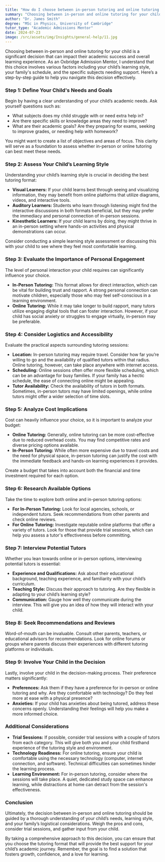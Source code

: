 ```yaml
---
title: "How do I choose between in-person tutoring and online tutoring for my child?"
summary: "Choosing between in-person and online tutoring for your child involves considering their learning style, schedule, and academic needs for effective support."
author: "Dr. James Smith"
degree: "MSc in Physics, University of Cambridge"
tutor_type: "Academic Admissions Mentor"
date: 2024-07-23
image: /src/assets/img/Insights/general-help/11.jpg
---
```


Choosing between in-person and online tutoring for your child is a significant decision that can impact their academic success and overall learning experience. As an Oxbridge Admission Mentor, I understand that this choice involves various factors including your child’s learning style, your family's schedule, and the specific subjects needing support. Here’s a step-by-step guide to help you navigate this decision effectively.

### Step 1: Define Your Child's Needs and Goals

Begin by having a clear understanding of your child’s academic needs. Ask yourself questions such as:

- What subjects does my child struggle with or need extra help in?
- Are there specific skills or knowledge areas they need to improve?
- What are their academic goals? Are they preparing for exams, seeking to improve grades, or needing help with homework?

You might want to create a list of objectives and areas of focus. This clarity will serve as a foundation to assess whether in-person or online tutoring can best meet these needs.

### Step 2: Assess Your Child’s Learning Style

Understanding your child’s learning style is crucial in deciding the best tutoring format:

- **Visual Learners:** If your child learns best through seeing and visualizing information, they may benefit from online platforms that utilize diagrams, videos, and interactive tools.
- **Auditory Learners:** Students who learn through listening might find the interactive discussions in both formats beneficial, but they may prefer the immediacy and personal connection of in-person sessions.
- **Kinesthetic Learners:** If your child learns by doing, they might thrive in an in-person setting where hands-on activities and physical demonstrations can occur.

Consider conducting a simple learning style assessment or discussing this with your child to see where they feel most comfortable learning.

### Step 3: Evaluate the Importance of Personal Engagement

The level of personal interaction your child requires can significantly influence your choice. 

- **In-Person Tutoring:** This format allows for direct interaction, which can be vital for building trust and rapport. A strong personal connection can motivate children, especially those who may feel self-conscious in a learning environment.
- **Online Tutoring:** While it may take longer to build rapport, many tutors utilize engaging digital tools that can foster interaction. However, if your child has social anxiety or struggles to engage virtually, in-person may be preferable.

### Step 4: Consider Logistics and Accessibility

Evaluate the practical aspects surrounding tutoring sessions:

- **Location:** In-person tutoring may require travel. Consider how far you’re willing to go and the availability of qualified tutors within that radius. Online tutoring, however, can take place anywhere with internet access.
- **Scheduling:** Online sessions often offer more flexible scheduling, which can be an advantage for busy families. If your family has a hectic schedule, the ease of connecting online might be appealing.
- **Tutor Availability:** Check the availability of tutors in both formats. Sometimes, in-person tutors may have limited openings, while online tutors might offer a wider selection of time slots.

### Step 5: Analyze Cost Implications

Cost can heavily influence your choice, so it is important to analyze your budget:

- **Online Tutoring:** Generally, online tutoring can be more cost-effective due to reduced overhead costs. You may find competitive rates and diverse pricing options available.
- **In-Person Tutoring:** While often more expensive due to travel costs and the need for physical space, in-person tutoring can justify the cost with the immediate feedback and hands-on learning experiences it provides.

Create a budget that takes into account both the financial and time investment required for each option. 

### Step 6: Research Available Options

Take the time to explore both online and in-person tutoring options:

- **For In-Person Tutoring:** Look for local agencies, schools, or independent tutors. Seek recommendations from other parents and check online reviews.
- **For Online Tutoring:** Investigate reputable online platforms that offer a variety of tutors. Look for those that provide trial sessions, which can help you assess a tutor's effectiveness before committing.

### Step 7: Interview Potential Tutors

Whether you lean towards online or in-person options, interviewing potential tutors is essential:

- **Experience and Qualifications:** Ask about their educational background, teaching experience, and familiarity with your child’s curriculum.
- **Teaching Style:** Discuss their approach to tutoring. Are they flexible in adapting to your child’s learning style? 
- **Communication:** Gauge how well they communicate during the interview. This will give you an idea of how they will interact with your child.

### Step 8: Seek Recommendations and Reviews

Word-of-mouth can be invaluable. Consult other parents, teachers, or educational advisors for recommendations. Look for online forums or groups where parents discuss their experiences with different tutoring platforms or individuals. 

### Step 9: Involve Your Child in the Decision

Lastly, involve your child in the decision-making process. Their preference matters significantly:

- **Preferences:** Ask them if they have a preference for in-person or online tutoring and why. Are they comfortable with technology? Do they feel more at ease with a physical presence?
- **Anxieties:** If your child has anxieties about being tutored, address these concerns openly. Understanding their feelings will help you make a more informed choice.

### Additional Considerations

- **Trial Sessions:** If possible, consider trial sessions with a couple of tutors from each category. This will give both you and your child firsthand experience of the tutoring style and environment.
- **Technology Readiness:** For online tutoring, ensure your child is comfortable using the necessary technology (computer, internet connection, and software). Technical difficulties can sometimes hinder the learning process.
- **Learning Environment:** For in-person tutoring, consider where the sessions will take place. A quiet, dedicated study space can enhance learning, while distractions at home can detract from the session's effectiveness.

### Conclusion

Ultimately, the decision between in-person and online tutoring should be guided by a thorough understanding of your child’s needs, learning style, and your family’s logistical considerations. Weigh the pros and cons, consider trial sessions, and gather input from your child. 

By taking a comprehensive approach to this decision, you can ensure that you choose the tutoring format that will provide the best support for your child’s academic journey. Remember, the goal is to find a solution that fosters growth, confidence, and a love for learning.
    